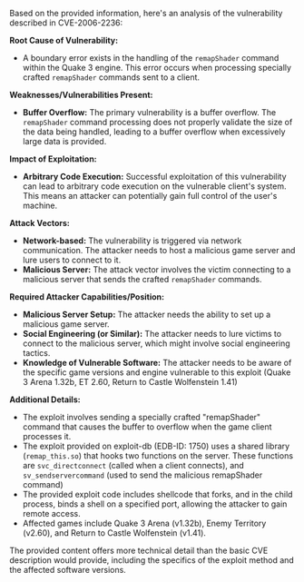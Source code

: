 Based on the provided information, here's an analysis of the vulnerability described in CVE-2006-2236:

**Root Cause of Vulnerability:**
- A boundary error exists in the handling of the `remapShader` command within the Quake 3 engine. This error occurs when processing specially crafted `remapShader` commands sent to a client.

**Weaknesses/Vulnerabilities Present:**
- **Buffer Overflow:** The primary vulnerability is a buffer overflow. The `remapShader` command processing does not properly validate the size of the data being handled, leading to a buffer overflow when excessively large data is provided.

**Impact of Exploitation:**
- **Arbitrary Code Execution:** Successful exploitation of this vulnerability can lead to arbitrary code execution on the vulnerable client's system. This means an attacker can potentially gain full control of the user's machine.

**Attack Vectors:**
- **Network-based:** The vulnerability is triggered via network communication. The attacker needs to host a malicious game server and lure users to connect to it.
- **Malicious Server:** The attack vector involves the victim connecting to a malicious server that sends the crafted `remapShader` commands.

**Required Attacker Capabilities/Position:**
- **Malicious Server Setup:** The attacker needs the ability to set up a malicious game server.
- **Social Engineering (or Similar):** The attacker needs to lure victims to connect to the malicious server, which might involve social engineering tactics.
- **Knowledge of Vulnerable Software:**  The attacker needs to be aware of the specific game versions and engine vulnerable to this exploit (Quake 3 Arena 1.32b, ET 2.60, Return to Castle Wolfenstein 1.41)

**Additional Details:**
- The exploit involves sending a specially crafted "remapShader" command that causes the buffer to overflow when the game client processes it.
- The exploit provided on exploit-db (EDB-ID: 1750) uses a shared library (`remap_this.so`) that hooks two functions on the server. These functions are `svc_directconnect` (called when a client connects), and `sv_sendservercommand` (used to send the malicious remapShader command)
-  The provided exploit code includes shellcode that forks, and in the child process, binds a shell on a specified port, allowing the attacker to gain remote access.
- Affected games include Quake 3 Arena (v1.32b), Enemy Territory (v2.60), and Return to Castle Wolfenstein (v1.41).

The provided content offers more technical detail than the basic CVE description would provide, including the specifics of the exploit method and the affected software versions.